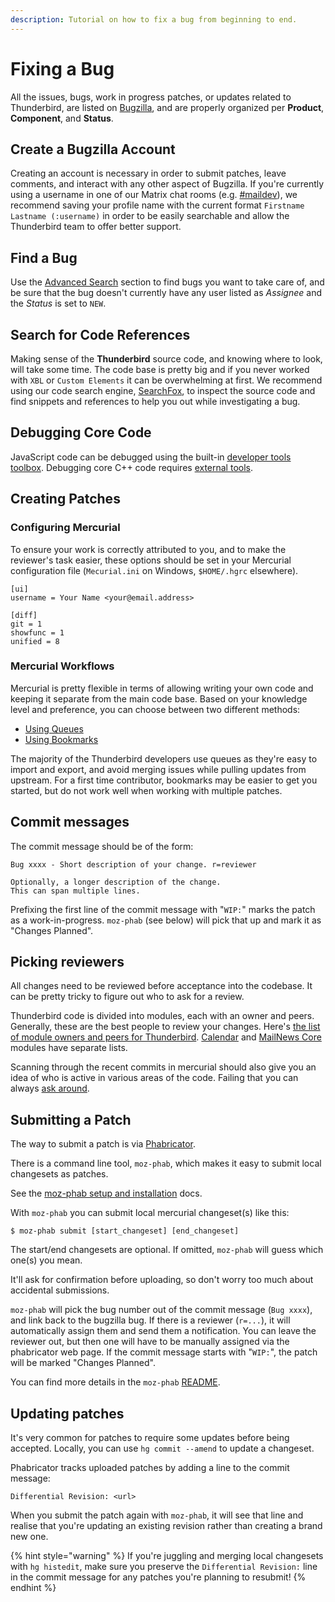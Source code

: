 ```yaml
---
description: Tutorial on how to fix a bug from beginning to end.
---
```


# Fixing a Bug

All the issues, bugs, work in progress patches, or updates related to Thunderbird, are listed on [Bugzilla](https://bugzilla.mozilla.org), and are properly organized per **Product**, **Component**, and **Status**.

## Create a Bugzilla Account

Creating an account is necessary in order to submit patches, leave comments, and interact with any other aspect of Bugzilla. If you're currently using a username in one of our Matrix chat rooms \(e.g. [\#maildev](https://chat.mozilla.org/#/room/#maildev:mozilla.org)\), we recommend saving your profile name with the current format `Firstname Lastname (:username)` in order to be easily searchable and allow the Thunderbird team to offer better support.

## Find a Bug

Use the [Advanced Search](https://bugzilla.mozilla.org/query.cgi?format=advanced) section to find bugs you want to take care of, and be sure that the bug doesn't currently have any user listed as _Assignee_ and the _Status_ is set to `NEW`.

## Search for Code References

Making sense of the **Thunderbird** source code, and knowing where to look, will take some time. The code base is pretty big and if you never worked with `XBL` or `Custom Elements` it can be overwhelming at first. We recommend using our code search engine, [SearchFox](https://searchfox.org/comm-central/source/), to inspect the source code and find snippets and references to help you out while investigating a bug.

## Debugging Core Code

JavaScript code can be debugged using the built-in [developer tools toolbox](https://extensionworkshop.com/documentation/develop/debugging/). Debugging core C++ code requires [external tools](https://firefox-source-docs.mozilla.org/contributing/index.html).

## Creating Patches

### Configuring Mercurial

To ensure your work is correctly attributed to you, and to make the reviewer's task easier, these options should be set in your Mercurial configuration file \(`Mecurial.ini` on Windows, `$HOME/.hgrc` elsewhere\).

```text
[ui]
username = Your Name <your@email.address>

[diff]
git = 1
showfunc = 1
unified = 8
```

### Mercurial Workflows

Mercurial is pretty flexible in terms of allowing writing your own code and keeping it separate from the main code base. Based on your knowledge level and preference, you can choose between two different methods:

* [Using Queues](using-mercurial-queues.md)
* [Using Bookmarks](using-mercurial-bookmarks.md)

The majority of the Thunderbird developers use queues as they're easy to import and export, and avoid merging issues while pulling updates from upstream. For a first time contributor, bookmarks may be easier to get you started, but do not work well when working with multiple patches.

## Commit messages

The commit message should be of the form:

```text
Bug xxxx - Short description of your change. r=reviewer

Optionally, a longer description of the change.
This can span multiple lines.
```

Prefixing the first line of the commit message with "`WIP:`" marks the patch as a work-in-progress. `moz-phab` \(see below\) will pick that up and mark it as "Changes Planned".

## Picking reviewers

All changes need to be reviewed before acceptance into the codebase. It can be pretty tricky to figure out who to ask for a review.

Thunderbird code is divided into modules, each with an owner and peers. Generally, these are the best people to review your changes. Here's [the list of module owners and peers for Thunderbird](https://wiki.mozilla.org/Modules/Thunderbird). [Calendar](https://wiki.mozilla.org/Modules/Calendar) and [MailNews Core](https://wiki.mozilla.org/Modules/MailNews_Core) modules have separate lists.

Scanning through the recent commits in mercurial should also give you an idea of who is active in various areas of the code. Failing that you can always [ask around](https://developer.thunderbird.net/add-ons/community).

## Submitting a Patch

The way to submit a patch is via [Phabricator](https://moz-conduit.readthedocs.io/en/latest/phabricator-user.html).

There is a command line tool, `moz-phab`, which makes it easy to submit local changesets as patches.

See the [moz-phab setup and installation](https://moz-conduit.readthedocs.io/en/latest/phabricator-user.html#setting-up-mozphab) docs.

With `moz-phab` you can submit local mercurial changeset\(s\) like this:

```text
$ moz-phab submit [start_changeset] [end_changeset]
```

The start/end changesets are optional. If omitted, `moz-phab` will guess which one\(s\) you mean.

It'll ask for confirmation before uploading, so don't worry too much about accidental submissions.

`moz-phab` will pick the bug number out of the commit message \(`Bug xxxx`\), and link back to the bugzilla bug. If there is a reviewer \(`r=...`\), it will automatically assign them and send them a notification. You can leave the reviewer out, but then one will have to be manually assigned via the phabricator web page. If the commit message starts with "`WIP:`", the patch will be marked "Changes Planned".

You can find more details in the `moz-phab` [README](https://github.com/mozilla-conduit/review/blob/master/README.md#submitting-commits-to-phabricator).

## Updating patches

It's very common for patches to require some updates before being accepted. Locally, you can use `hg commit --amend` to update a changeset.

Phabricator tracks uploaded patches by adding a line to the commit message:

```text
Differential Revision: <url>
```

When you submit the patch again with `moz-phab`, it will see that line and realise that you're updating an existing revision rather than creating a brand new one.

{% hint style="warning" %}
If you're juggling and merging local changesets with `hg histedit`, make sure you preserve the `Differential Revision:` line in the commit message for any patches you're planning to resubmit!
{% endhint %}

